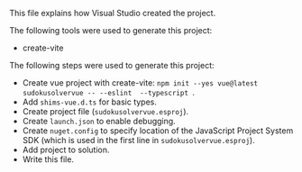 This file explains how Visual Studio created the project.

The following tools were used to generate this project:
- create-vite

The following steps were used to generate this project:
- Create vue project with create-vite: `npm init --yes vue@latest sudokusolvervue -- --eslint  --typescript `.
- Add `shims-vue.d.ts` for basic types.
- Create project file (`sudokusolvervue.esproj`).
- Create `launch.json` to enable debugging.
- Create `nuget.config` to specify location of the JavaScript Project System SDK (which is used in the first line in `sudokusolvervue.esproj`).
- Add project to solution.
- Write this file.
